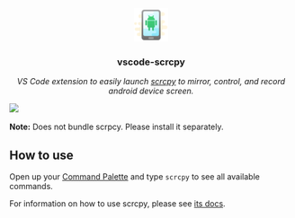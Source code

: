<p align="center">
<img src="icon.png" height="60px" width="60px"/>
</p>

<h3><p align="center">vscode-scrcpy</p></h3>

<p align="center"><i>VS Code extension to easily launch <a href="https://github.com/Genymobile/scrcpy">scrcpy</a> to mirror, control, and record android device screen.</i></p>

![](https://i.imgur.com/FbrTd82.gif)

**Note:** Does not bundle scrpcy. Please install it separately.

## How to use

Open up your [Command Palette](https://code.visualstudio.com/docs/getstarted/userinterface#_command-palette) and type `scrcpy` to see all available commands.

For information on how to use scrcpy, please see [its docs](https://github.com/Genymobile/scrcpy#features).
